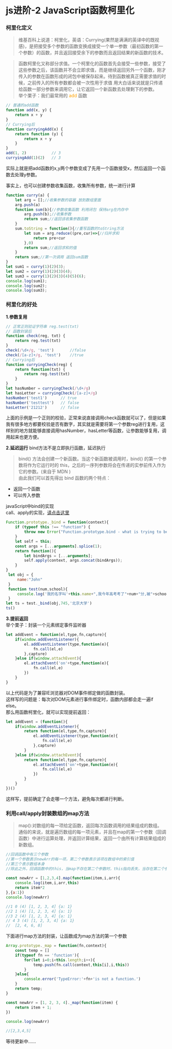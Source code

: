 # js进阶-2  JavaScript函数柯里化
### 柯里化定义  
>维基百科上说道：柯里化，英语：Currying(果然是满满的英译中的既视感)，是把接受多个参数的函数变换成接受一个单一参数（最初函数的第一个参数）的函数，并且返回接受余下的参数而且返回结果的新函数的技术。
  
>函数柯里化又称部分求值。一个柯里化的函数首先会接受一些参数，接受了这些参数之后，该函数并不会立即求值，而是继续返回另外一个函数，刚才传入的参数在函数形成的闭包中被保存起来。待到函数被真正需要求值的时候，之前传入的所有参数都会被一次性用于求值
用大白话来说就是只传递给函数一部分参数来调用它，让它返回一个新函数去处理剩下的参数。  
举个栗子：我们最常用的 <font color='#ffa200'>add</font> 函数
```js 复制代码
// 普通的add函数
function add(x, y) {
    return x + y
}
// Currying后
function curryingAdd(x) {
    return function (y) {
        return x + y
    }
}
add(1, 2)           // 3
curryingAdd(1)(2)   // 3
```
实际上就是把add函数的x,y两个参数变成了先用一个函数接受x，然后返回一个函数去处理y参数。     

事实上，也可以创建参数收集函数，收集所有参数，统一进行计算
```js
function curry(a) {
    let arg = [];//收集参数的容器 放到数组里面
    arg.push(a)
    function sum(b){//参数收集函数 利用闭包 保持arg在内存中
        arg.push(b);//收集参数
        return sum;//返回该收集参数函数
    }
    sum.toString = function(){//重写函数的toString方法 
        let sum = arg.reduce((pre,cur)=>{//归并求和
            return pre+cur
        },0)
        return sum;//返回求和的值
    }
    return sum;//第一次调用 返回sum函数
}
let sum1 = curry(1)(2)(3);
let sum2 = curry(1)(2)(3)(4);
let sum3 = curry(1)(2)(3)(4)(5)(6);
console.log(sum1);
console.log(sum2);
console.log(sum3);
``` 

### 柯里化的好处
**1.参数复用**
```js
// 正常正则验证字符串 reg.test(txt)
// 函数封装后
function check(reg, txt) {
    return reg.test(txt)
}
check(/\d+/g, 'test')       //false
check(/[a-z]+/g, 'test')    //true
// Currying后
function curryingCheck(reg) {
    return function(txt) {
        return reg.test(txt)
    }
}
let hasNumber = curryingCheck(/\d+/g)
let hasLetter = curryingCheck(/[a-z]+/g)
hasNumber('test1')      // true
hasNumber('testtest')   // false
hasLetter('21212')      // false
```
上面的示例是一个正则的校验，正常来说直接调用check函数就可以了，但是如果我有很多地方都要校验是否有数字，其实就是需要将第一个参数reg进行复用，这样别的地方就能够直接调用hasNumber，hasLetter等函数，让参数能够复用，调用起来也更方便。

**2.延迟运行**
bind方法不是立即执行函数，延迟执行   
>bind() 方法会创建一个新函数。当这个新函数被调用时，bind() 的第一个参数将作为它运行时的 this，之后的一序列参数将会在传递的实参前传入作为它的参数。(来自于 MDN )    
由此我们可以首先得出 bind 函数的两个特点：
+ 返回一个函数
+ 可以传入参数

javaScript中bind的实现   
call、apply的实现，[请点击这里](https://weiweiwu01.github.io/js/jc-three.html)
```js
Function.prototype._bind = function(context){
    if (typeof this !== "function") {
        throw new Error("Function.prototype.bind - what is trying to be bound is not callable");
    }
    let self = this;
    const args = [...arguments].splice(1);
    return function(){
        let bindArgs = [...arguments];
        self.apply(context, args.concat(bindArgs));
    }
}
 let obj = {
     name:"John"
 }
 function test(num,school){
     console.log('我的名字叫'+this.name+",我今年高考考了"+num+"分,被"+school+'录取')
 }
let ts = test._bind(obj,745,'北京大学')
ts()
```
**3.提前返回**  
举个栗子：封装一个元素绑定事件监听器
```js
let addEvent = function(el,type,fn,capture){
    if(window.addEventListener){
        el.addEventListener(type,function(e){
            fn.call(el,e)
        },capture)
    }else if(window.attachEvent){
        el.attachEvent('on'+type,function(e){
            fn.call(el,e)
        })
    }
}
```
以上代码是为了兼容IE浏览器对DOM事件绑定做的函数封装。  
这样写的问题是：每次对DOM元素进行事件绑定时，函数内部都会走一遍if else。  
那么用函数柯里化，就可以实现提前返回：  
```js
let addEvent = (function(){
    if(window.addEventListener){
        return function(el,type,fn,capture){
            el.addEventListener(type,function(e){
                fn.call(el,e)
            },capture)
        }
    }else if(window.attachEvent){
        return function(el,type,fn,capture){
            el.attachEvent('on'+type,function(e){
                fn.call(el,e)
            })
        }
    }
})()
```
这样写，提前确定了会走哪一个方法，避免每次都进行判断。   
### 利用call/apply封装数组的map方法   
>map():对数组的每一项给定函数，返回每次函数调用的结果组成的数组。  
通俗的来说，就是遍历数组的每一项元素，并且在map的第一个参数（回调函数）中进行运算处理，并返回计算结果，返回一个由所有计算结果组成的新数组。
```js
//回调函数中有三个参数   
//第一个参数表示newArr的每一项，第二个参数表示该项在数组中的索引值  
//第三个表示数组本身    
//除此之外，回调函数中的this，当map不存在第二个参数时，this指向丢失，当存在第二个参数时，指向该参数所设定的对象   
 
const newArr = [1,2,3,4].map(function(item,i,arr){
    console.log(item,i,arr,this)
    return item*2
},{a:1})
console.log(newArr)

//1 0 (4) [1, 2, 3, 4] {a: 1}
//2 1 (4) [1, 2, 3, 4] {a: 1}
//3 2 (4) [1, 2, 3, 4] {a: 1}
// 4 3 (4) [1, 2, 3, 4] {a: 1}
//  [2, 4, 6, 8]
```
下面进行map方法的封装，让函数成为map方法的第一个参数
```js
Array.prototype._map = function(fn,context){
    const temp = []
    if(typeof fn == 'function'){
        for(let i=0;i<this.length;i++){
            temp.push(fn.call(context,this[i],i,this))
        }
    }else{
        console.error('TypeError:'+fn+'is not a function.')
    }
    return temp;
}

const newArr = [1, 2, 3, 4]._map(function(item) {
    return item + 1;
})
 
console.log(newArr)

//[2,3,4,5]
```

等待更新中......

